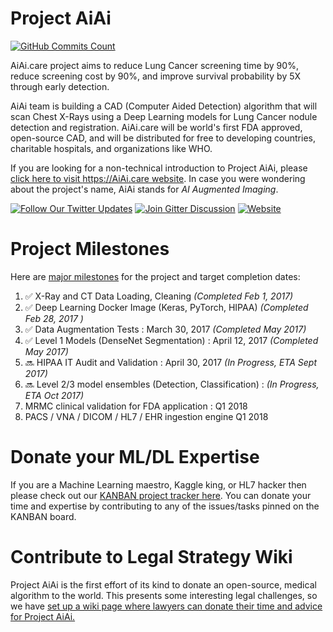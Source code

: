 # Project AiAi

[![GitHub Commits Count](https://img.shields.io/github/commits-since/AiAiHealthcare/ProjectAiAi/0.0.svg?maxAge=300&label=Github%20Commits)](https://github.com/AiAiHealthcare/ProjectAiAi/graphs/punch-card)

AiAi.care project aims to reduce Lung Cancer screening time by 90%, reduce screening cost by 90%, and improve survival probability by 5X through early detection.

AiAi team is building a CAD (Computer Aided Detection) algorithm that will scan Chest X-Rays using a Deep Learning models for Lung Cancer nodule detection and registration. AiAi.care will be world's first FDA approved, open-source CAD, and will be distributed for free to developing countries, charitable hospitals, and organizations like WHO.

If you are looking for a non-technical introduction to Project AiAi, please [click here to visit https://AiAi.care website](https://AiAi.care).  In case you were wondering about the project's name, AiAi stands for _AI Augmented Imaging_.


[![Follow Our Twitter Updates](https://img.shields.io/twitter/follow/AiAiHealthcare.svg?style=social&label=Follow&maxAge=3600)](https://twitter.com/AiAiHealthcare/) 
[![Join Gitter Discussion](https://img.shields.io/gitter/room/AiAi-care/Lobby.svg?maxAge=3600)](https://gitter.im/AiAi-care/Lobby) 
[![Website](https://img.shields.io/website-up-down-green-red/https/AiAi.care.svg?maxAge=3600)](https://AiAi.care/) 


# Project Milestones 
Here are [major milestones](https://github.com/AiAiHealthcare/ProjectAiAi/milestones) for the project and target completion dates:

1. :white_check_mark: X-Ray and CT Data Loading, Cleaning _(Completed Feb 1, 2017)_
1. :white_check_mark: Deep Learning Docker Image (Keras, PyTorch, HIPAA) _(Completed Feb 28, 2017 )_
1. :white_check_mark: Data Augmentation Tests : March 30, 2017 _(Completed May 2017)_
1. :white_check_mark: Level 1 Models (DenseNet Segmentation) : April 12, 2017 _(Completed May 2017)_
1. :soon: HIPAA IT Audit and Validation : April 30, 2017 _(In Progress, ETA Sept 2017)_
1. :soon: Level 2/3 model ensembles (Detection, Classification) : _(In Progress, ETA Oct 2017)_
1. MRMC clinical validation for FDA application : Q1 2018
1. PACS / VNA / DICOM / HL7 / EHR ingestion engine Q1 2018


# Donate your ML/DL Expertise

If you are a Machine Learning maestro, Kaggle king, or HL7 hacker then please check out our [KANBAN project tracker here](https://github.com/AiAiHealthcare/ProjectAiAi/projects/1?fullscreen=true). You can donate your time and expertise by contributing to any of the issues/tasks pinned on the KANBAN board.


# Contribute to Legal Strategy Wiki

Project AiAi is the first effort of its kind to donate an open-source, medical algorithm to the world.  This presents some interesting legal challenges, so we have [set up a wiki page where lawyers can donate their time and advice for Project AiAi.](https://github.com/AiAiHealthcare/ProjectAiAi/wiki)
